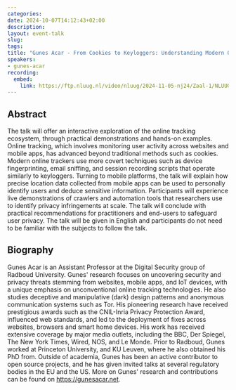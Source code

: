 ```yaml
---
categories:
date: 2024-10-07T14:12:43+02:00
description:
layout: event-talk
slug:
tags:
title: "Gunes Acar - From Cookies to Keyloggers: Understanding Modern Online Tracking Techniques"
speakers:
- gunes-acar
recording:
  embed:
    link: https://ftp.nluug.nl/video/nluug/2024-11-05-nj24/Zaal-1/NLUUG-NJ24-GunesAcar-FromCookiesToKeyloggers.mp4
---
```


## Abstract

The talk will offer an interactive exploration of the online tracking ecosystem, through practical demonstrations and hands-on examples. Online tracking, which involves monitoring user activity across websites and mobile apps, has advanced beyond traditional methods such as cookies. Modern online trackers use more covert techniques such as device fingerprinting, email sniffing, and session recording scripts that operate similarly to keyloggers. Turning to mobile platforms, the talk will explain how precise location data collected from mobile apps can be used to personally identify users and deduce sensitive information. Participants will experience live demonstrations of crawlers and automation tools that researchers use to identify privacy infringements at scale. The talk will conclude with practical recommendations for practitioners and end-users to safeguard user privacy. The talk will be given in English and participants do not need to be familiar with the subjects to follow the talk.

## Biography

Gunes Acar is an Assistant Professor at the Digital Security group of Radboud University. Gunes' research focuses on uncovering security and privacy threats stemming from websites, mobile apps, and IoT devices, with a unique emphasis on unconventional online tracking technologies. He also studies deceptive and manipulative (dark) design patterns and anonymous communication systems such as Tor. His pioneering research have received prestigious awards such as the CNIL-Inria Privacy Protection Award, influenced web standards, and led to the deployment of fixes across websites, browsers and smart home devices. His work has received extensive coverage by major media outlets, including the BBC, Der Spiegel, The New York Times, Wired, NOS, and Le Monde. Prior to Radboud, Gunes worked at Princeton University, and KU Leuven, where he also obtained his PhD from. Outside of academia, Gunes has been an active contributor to open source projects, and he has given invited talks at several regulatory bodies in the EU and the US. More on Gunes' research and contributions can be found on https://gunesacar.net.
